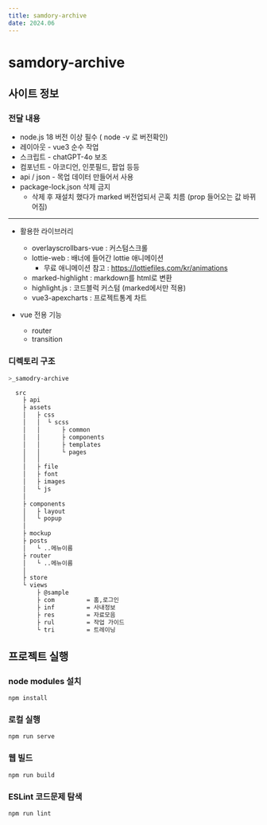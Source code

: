 ```yaml
---
title: samdory-archive
date: 2024.06
---
```


# samdory-archive

## 사이트 정보

### 전달 내용
* node.js 18 버전 이상 필수 ( node -v 로 버전확인)
* 레이아웃 - vue3 순수 작업
* 스크립트 - chatGPT-4o 보조
* 컴포넌트 - 아코디언, 인풋필드, 팝업 등등
* api / json - 목업 데이터 만들어서 사용
* package-lock.json 삭제 금지
    - 삭제 후 재설치 했다가  marked 버전업되서 곤혹 치름 (prop 들어오는 값 바뀌어짐)

---

* 활용한 라이브러리
    - overlayscrollbars-vue : 커스텀스크롤
    - lottie-web : 배너에 들어간 lottie 애니메이션 
        - 무료 애니메이션 참고 : https://lottiefiles.com/kr/animations
    - marked-highlight : markdown를 html로 변환
    - highlight.js : 코드블럭 커스텀 (marked에서만 적용)
    - vue3-apexcharts : 프로젝트통계 차트

* vue 전용 기능
    - router
    - transition

### 디렉토리 구조
```bash
>_samodry-archive

  src   
    ├ api
    ├ assets         
    │   ├ css         
    │   │  └ scss
    │   │      ├ common              
    │   │      ├ components      
    │   │      ├ templates      
    │   │      └ pages
    │   │           
    │   ├ file    
    │   ├ font        
    │   ├ images       
    │   └ js          
    │ 
    ├ components
    │   ├ layout
    │   └ popup
    │ 
    ├ mockup  
    ├ posts
    │   └ ..메뉴이름
    ├ router 
    │   └ ..메뉴이름
    │ 
    ├ store
    └ views     
        ├ @sample
        ├ com         = 홈,로그인
        ├ inf         = 사내정보
        ├ res         = 자료모음
        ├ rul         = 작업 가이드
        └ tri         = 트레이닝
```

## 프로젝트 실행

### node modules 설치
```node
npm install
```

### 로컬 실행
```node
npm run serve
```

### 웹 빌드
```node
npm run build
```

### ESLint 코드문제 탐색
```node
npm run lint
```
